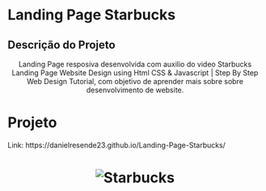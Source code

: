 # Landing Page Starbucks
## Descrição do Projeto
<p align="center">Landing Page resposiva desenvolvida com auxilio do video Starbucks Landing Page Website Design using Html CSS & Javascript | Step By Step Web Design Tutorial, com objetivo de aprender mais sobre sobre desenvolvimento de website. </p>



# Projeto 
<p> Link: https://danielresende23.github.io/Landing-Page-Starbucks/ </p>

<h1 align="center">
  <img alt="Starbucks" title="#Starbucks" src="./images/20220306_223314.gif"/>
  
 
 

</h1>
